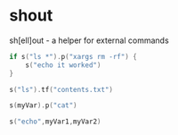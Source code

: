 # shout
sh[ell]out - a helper for external commands

```go
if s("ls *").p("xargs rm -rf") {
	s("echo it worked")
}
```
```go
s("ls").tf("contents.txt")
```
```go
s(myVar).p("cat")
```
```go
s("echo",myVar1,myVar2)
```
